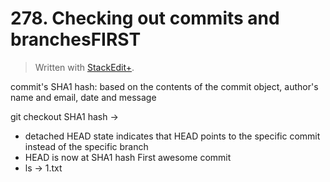 # 278. Checking out commits and branchesFIRST


> Written with [StackEdit+](https://stackedit.net/).


commit's SHA1 hash: based on the contents of the commit object, author's name and email, date and message

git checkout SHA1 hash →  
- detached HEAD state indicates that HEAD points to the specific commit instead of the specific branch
- HEAD is now at SHA1 hash First awesome commit
- ls → 1.txt
<!--stackedit_data:
eyJoaXN0b3J5IjpbLTkwMTkzODkyOV19
-->